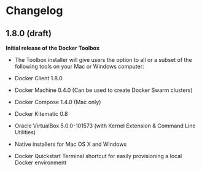 # Changelog

## 1.8.0 (draft)

**Initial release of the Docker Toolbox**

- The Toolbox installer will give users the option to all or a subset of the following tools on your Mac or Windows computer:
 - Docker Client 1.8.0
 - Docker Machine 0.4.0 (Can be used to create Docker Swarm clusters) 
 - Docker Compose 1.4.0 (Mac only)
 - Docker Kitematic 0.8 
 - Oracle VirtualBox 5.0.0-101573 (with Kernel Extension & Command Line Utilities)

- Native installers for Mac OS X and Windows
- Docker Quickstart Terminal shortcut for easily provisioning a local Docker environment
